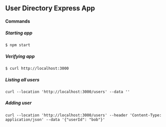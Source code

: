 ## User Directory Express App

#### Commands

##### Starting app

`$ npm start`

##### Verifying app

`$ curl http://localhost:3000`

##### Listing all users

`curl --location 'http://localhost:3000/users' --data ''`

##### Adding user

`curl --location 'http://localhost:3000/users' --header 'Content-Type: application/json' --data '{"userId": "bob"}'`
